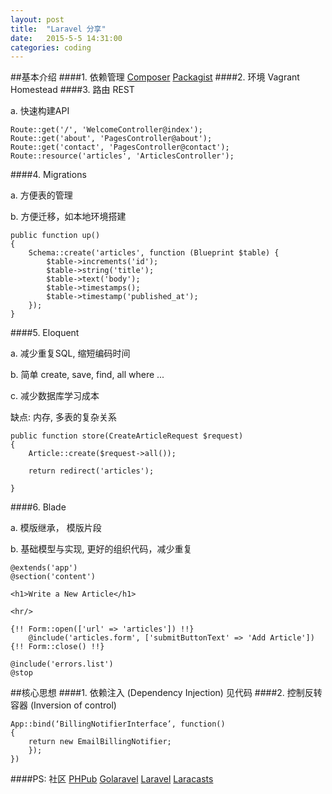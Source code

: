 ```yaml
---
layout: post
title:  "Laravel 分享"
date:   2015-5-5 14:31:00
categories: coding
---
```


##基本介绍
####1. 依赖管理
[Composer](http://www.phpcomposer.com/what-is-composer/) [Packagist](https://packagist.org/)
####2. 环境
Vagrant Homestead
####3. 路由 REST
<!--![](http://i1.tietuku.com/a2154e28a87da672.jpg)-->
a. 快速构建API

	Route::get('/', 'WelcomeController@index');
	Route::get('about', 'PagesController@about');
	Route::get('contact', 'PagesController@contact');
	Route::resource('articles', 'ArticlesController');
####4. Migrations
<!--![](http://i1.tietuku.com/91832f8256584d8b.jpg)-->
a. 方便表的管理

b. 方便迁移，如本地环境搭建


	public function up()
    {
        Schema::create('articles', function (Blueprint $table) {
            $table->increments('id');
            $table->string('title');
            $table->text('body');
            $table->timestamps();
            $table->timestamp('published_at');
        });
    }
####5. Eloquent
<!--![](http://i1.tietuku.com/09360b6d6992a550.jpg)-->
a. 减少重复SQL, 缩短编码时间

b. 简单 create, save, find, all where ...

c. 减少数据库学习成本

缺点: 内存, 多表的复杂关系


	public function store(CreateArticleRequest $request)
    {
        Article::create($request->all());

        return redirect('articles');

    }
####6. Blade
<!--![](http://i1.tietuku.com/caa96298e70ae477.jpg)-->
a. 模版继承， 模版片段

b. 基础模型与实现, 更好的组织代码，减少重复

	@extends('app')
	@section('content')

    <h1>Write a New Article</h1>

    <hr/>

    {!! Form::open(['url' => 'articles']) !!}
        @include('articles.form', ['submitButtonText' => 'Add Article'])
    {!! Form::close() !!}

    @include('errors.list')
	@stop
##核心思想
####1. 依赖注入 (Dependency Injection) 见代码
####2. 控制反转容器 (Inversion of control)

    App::bind(‘BillingNotifierInterface’, function()
    {
        return new EmailBillingNotifier;
        });
    })


####PS: 社区 [PHPub](https://phphub.org)  [Golaravel](http://wenda.golaravel.com/) [Laravel](lavavel.com) [Laracasts](https://laracasts.com)
